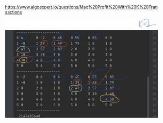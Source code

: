 https://www.algoexpert.io/questions/Max%20Profit%20With%20K%20Transactions

![matrix2](<matrix2.jpg>)